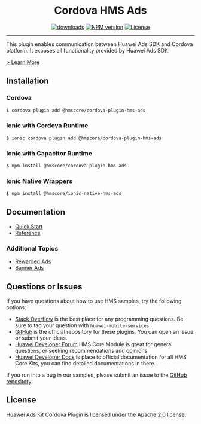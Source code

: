 <p align="center">
  <h1 align="center">Cordova HMS Ads</h1>
</p>


<p align="center">
  <a href="https://www.npmjs.com/package/@hmscore/cordova-plugin-hms-ads"><img src="https://img.shields.io/npm/dm/@hmscore/cordova-plugin-hms-ads?color=%23007EC6&style=for-the-badge" alt="downloads"></a>
  <a href="https://www.npmjs.com/package/@hmscore/cordova-plugin-hms-ads"><img src="https://img.shields.io/npm/v/@hmscore/cordova-plugin-hms-ads?color=%23ed2a1c&style=for-the-badge" alt="NPM version"></a>
  <a href="./LICENSE"><img src="https://img.shields.io/npm/l/@hmscore/cordova-plugin-hms-ads.svg?color=%3bcc62&style=for-the-badge" alt="License"></a>
</p>

----

This plugin enables communication between Huawei Ads SDK and Cordova platform. It exposes all functionality provided by Huawei Ads SDK.

[> Learn More](https://developer.huawei.com/consumer/en/doc/development/HMS-Plugin-Guides/introduction-0000001050437673?ha_source=hms1)

## Installation

### Cordova

```bash
$ cordova plugin add @hmscore/cordova-plugin-hms-ads
```

### Ionic with Cordova Runtime

```bash
$ ionic cordova plugin add @hmscore/cordova-plugin-hms-ads
```

### Ionic with Capacitor Runtime

```bash
$ npm install @hmscore/cordova-plugin-hms-ads
```

### Ionic Native Wrappers

```bash
$ npm install @hmscore/ionic-native-hms-ads
```

## Documentation

- [Quick Start](https://developer.huawei.com/consumer/en/doc/development/HMS-Plugin-Guides/preparedevenv-0000001050733529?ha_source=hms1)
- [Reference](https://developer.huawei.com/consumer/en/doc/development/HMS-Plugin-References/ads-0000001050200658?ha_source=hms1)

### Additional Topics

- [Rewarded Ads](https://developer.huawei.com/consumer/en/doc/development/HMS-Plugin-Guides/rewarded-ads-0000001050195456?ha_source=hms1)
- [Banner Ads](https://developer.huawei.com/consumer/en/doc/development/HMS-Plugin-Guides/banner-ads-0000001050312772?ha_source=hms1)

## Questions or Issues

If you have questions about how to use HMS samples, try the following options:

- [Stack Overflow](https://stackoverflow.com/questions/tagged/huawei-mobile-services) is the best place for any programming questions. Be sure to tag your question with `huawei-mobile-services`.
- [GitHub](https://github.com/HMS-Core/hms-cordova-plugin) is the official repository for these plugins, You can open an issue or submit your ideas.
- [Huawei Developer Forum](https://forums.developer.huawei.com/forumPortal/en/home?fid=0101187876626530001&ha_source=hms1) HMS Core Module is great for general questions, or seeking recommendations and opinions.
- [Huawei Developer Docs](https://developer.huawei.com/consumer/en/doc/overview/HMS-Core-Plugin?ha_source=hms1) is place to official documentation for all HMS Core Kits, you can find detailed documentations in there.

If you run into a bug in our samples, please submit an issue to the [GitHub repository](https://github.com/HMS-Core/hms-cordova-plugin).

## License

Huawei Ads Kit Cordova Plugin is licensed under the [Apache 2.0 license](LICENSE).